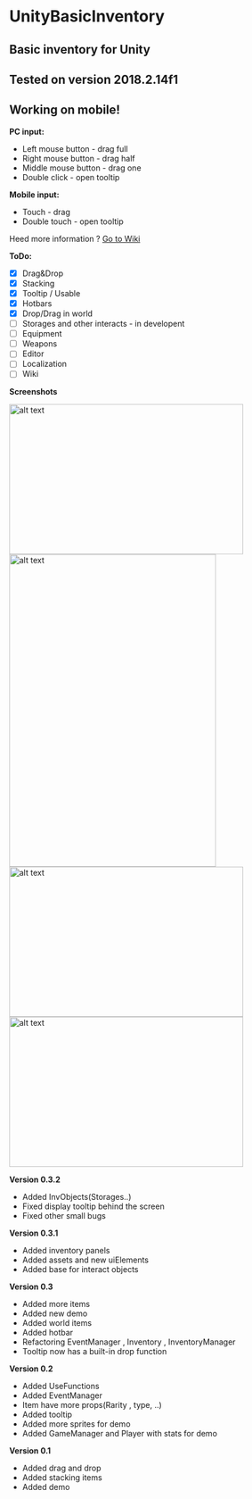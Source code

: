 # UnityBasicInventory
## Basic inventory for Unity
## Tested on version 2018.2.14f1
## Working on mobile!

**PC input:**
- Left mouse button - drag full
- Right mouse button - drag half
- Middle mouse button - drag one
- Double click - open tooltip

**Mobile input:**
- Touch - drag
- Double touch - open tooltip

Heed more information ? [Go to Wiki](https://github.com/MaximovInk/UnityBasicInventory/wiki)

**ToDo:**
- [x] Drag&Drop
- [x] Stacking
- [x] Tooltip / Usable
- [x] Hotbars
- [x] Drop/Drag in world
- [ ] Storages and other interacts - in developent
- [ ] Equipment
- [ ] Weapons
- [ ] Editor
- [ ] Localization
- [ ] Wiki

**Screenshots**

<img src="https://i.imgur.com/H6EhYwO.png" alt="alt text" width="420" height="269">
<img src="https://i.imgur.com/evMxCpa.png" alt="alt text" width="371" height="560">
<img src="https://i.imgur.com/OeCae7D.png" alt="alt text" width="420" height="269">
<img src="https://i.imgur.com/CZtjsuy.png" alt="alt text" width="420" height="269">

**Version 0.3.2**
- Added InvObjects(Storages..)
- Fixed display tooltip behind the screen
- Fixed other small bugs

**Version 0.3.1**
- Added inventory panels
- Added assets and new uiElements
- Added base for interact objects

**Version 0.3**
- Added more items
- Added new demo
- Added world items
- Added hotbar
- Refactoring EventManager , Inventory , InventoryManager
- Tooltip now has a built-in drop function

**Version 0.2**
- Added UseFunctions
- Added EventManager
- Item have more props(Rarity , type, ..)
- Added tooltip
- Added more sprites for demo
- Added GameManager and Player with stats for demo

**Version 0.1**
- Added drag and drop
- Added stacking items
- Added demo
